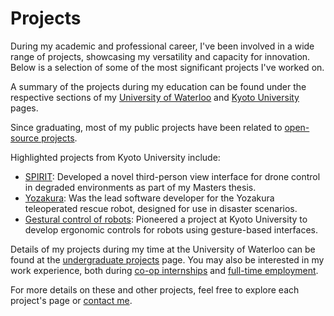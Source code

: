 # Projects
During my academic and professional career, I've been involved in a wide range of projects,
showcasing my versatility and capacity for innovation.
Below is a selection of some of the most significant projects I've worked on.

A summary of the projects during my education can be found under the respective sections of
my [University of Waterloo](../education/uwaterloo.md#highlighted-projects) and
[Kyoto University](../education/kyoto-u.md#highlighted-projects) pages.

Since graduating, most of my public projects have been related to [open-source projects](open_source.md).

Highlighted projects from Kyoto University include:

- [SPIRIT](spirit.md): Developed a novel third-person view interface for drone control in degraded environments as part of my Masters thesis.
- [Yozakura](yozakura.md): Was the lead software developer for the Yozakura teleoperated rescue robot, designed for use in disaster scenarios.
- [Gestural control of robots](myo.md): Pioneered a project at Kyoto University to develop ergonomic controls for robots
  using gesture-based interfaces.

Details of my projects during my time at the University of Waterloo can be found at the [undergraduate projects](undergrad.md) page.
You may also be interested in my work experience, both during [co-op internships](../work_experience/coop.md) and
[full-time employment](../work_experience).

For more details on these and other projects, feel free to explore each project's page or [contact me](mailto:contact@jnassar.com).